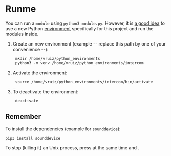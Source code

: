 # Runme

You can run a `module` using `python3 module.py`. However, it is [a good
idea](https://towardsdatascience.com/why-you-should-use-a-virtual-environment-for-every-python-project-c17dab3b0fd0)
to use a new Python
[environment](https://docs.python.org/3/library/venv.html)
specifically for this project and run the modules inside.

1. Create an new environment (example -- replace this path by one of
   your convenience --):

		mkdir /home/vruiz/python_environments
		python3 -m venv /home/vruiz/python_environments/intercom

2. Activate the environment:

		source /home/vruiz/python_environments/intercom/bin/activate
		
3. To deactivate the environment:

		deactivate
		
## Remember

To install the dependencies (example for `sounddevice`):

	pip3 install sounddevice
	
To stop (killing it) an Unix process, press at the same time <CTRL> and <c>.
